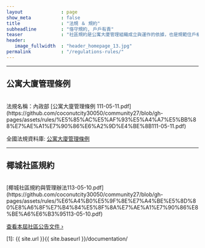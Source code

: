 ```yaml
---
layout              : page
show_meta           : false
title               : "法規 ＆ 規約"
subheadline         : "恪守規約, 戶戶有責"
teaser              : "社區規約是公寓大廈管理組織成立與運作的依據，也是規範住戶權利義務關係的重要依據"
header:
   image_fullwidth  : "header_homepage_13.jpg"
permalink           : "/regulations-rules/"
---
```

---
## 公寓大廈管理條例
<br>
法規名稱：內政部 [公寓大廈管理條例 111-05-11.pdf](https://github.com/coconutcity30050/community27/blob/gh-pages/assets/rules/%E5%85%AC%E5%AF%93%E5%A4%A7%E5%BB%88%E7%AE%A1%E7%90%86%E6%A2%9D%E4%BE%8B111-05-11.pdf)<br>

全國法規資料庫: [公寓大廈管理條例](https://law.moj.gov.tw/LawClass/LawAll.aspx?pcode=D0070118)<br>

---
## 椰城社區規約
<br>
[椰城社區規約與管理辦法113-05-10.pdf](https://github.com/coconutcity30050/community27/blob/gh-pages/assets/rules/%E6%A4%B0%E5%9F%8E%E7%A4%BE%E5%8D%80%E8%A6%8F%E7%B4%84%E5%8F%8A%E7%AE%A1%E7%90%86%E8%BE%A6%E6%B3%95113-05-10.pdf)<br>


<a class="radius button small" href="{{ site.url }}{{ site.baseurl }}/documentation/">查看本屆社區公告文件 ›</a><br>


 [1]: {{ site.url }}{{ site.baseurl }}/documentation/
